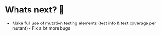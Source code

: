 # Whats next? 🔮

- Make full use of mutation testing elements (test info & test coverage per mutant)
-<!-- .element class="fragment" --> Fix a lot more bugs
